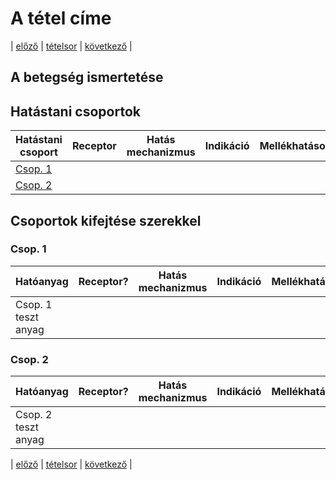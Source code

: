 # A tétel címe

| [előző](link) | [tételsor](0.%20Hattan%20ea%20kidolgozás%20-%20Németh%20Boldizsár.md) | [következő](link) |

## A betegség ismertetése

## Hatástani csoportok

| Hatástani csoport | Receptor | Hatás mechanizmus | Indikáció | Mellékhatások |
| --- | --- | --- | --- | --- |
| [Csop. 1](#csop-1) | | | | |
| [Csop. 2](#csop-2) | | | | |

## Csoportok kifejtése szerekkel

### Csop. 1

| Hatóanyag | Receptor? | Hatás mechanizmus | Indikáció | Mellékhatások |
| --- | --- | --- | --- | --- |
| Csop. 1 teszt anyag | | | | |

### Csop. 2

| Hatóanyag | Receptor? | Hatás mechanizmus | Indikáció | Mellékhatások |
| --- | --- | --- | --- | --- |
| Csop. 2 teszt anyag | | | | |

| [előző](link) | [tételsor](0.%20Hattan%20ea%20kidolgozás%20-%20Németh%20Boldizsár.md) | [következő](link) |
